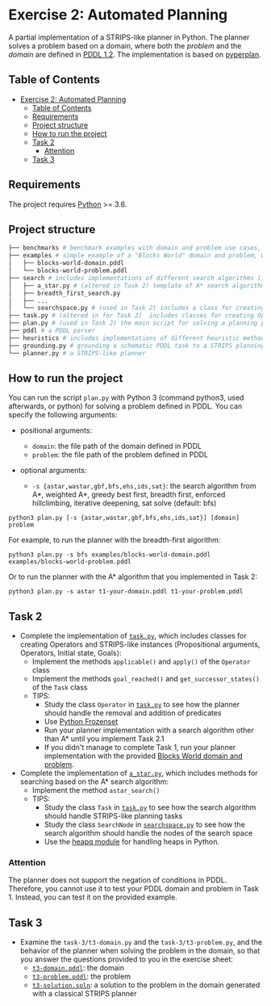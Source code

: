 # Exercise 2: Automated Planning

A partial implementation of a STRIPS-like planner in Python. The planner solves a problem based on a domain, where both the *problem* and the *domain* are defined in [PDDL 1.2](https://planning.wiki/ref/pddl). The implementation is based on [pyperplan](https://github.com/aibasel/pyperplan).

## Table of Contents
- [Exercise 2: Automated Planning](#exercise-2-automated-planning)
  - [Table of Contents](#table-of-contents)
  - [Requirements](#requirements)
  - [Project structure](#project-structure)
  - [How to run the project](#how-to-run-the-project)
  - [Task 2](#task-2)
    - [Attention](#attention)
  - [Task 3](#task-3)
 
## Requirements
The project requires [Python](https://www.python.org/) >= 3.6.

## Project structure
```bash
├── benchmarks # benchmark examples with domain and problem use cases, which you can use to see the planner behavior
├── examples # simple example of a "Blocks World" domain and problem, which you can use to see the planner behavior
│   ├── blocks-world-domain.pddl 
│   └── blocks-world-problem.pddl
├── search # includes implementations of different search algorithms (i.e. astar,wastar,gbf,bfs,ehs,ids,sat)
│   ├── a_star.py # (altered in Task 2) template of A* search algorithm 
│   ├── breadth_first_search.py
│   ├── ...
│   └── searchspace.py # (used in Task 2) includes a class for creating instance nodes that are visited during search 
├── task.py # (altered in for Task 2)  includes classes for creating Operators and STRIPS-like instances  ⟨Propositional arguments, Operators , Initial state , Goals⟩  
├── plan.py # (used in Task 2) the main script for solving a planning problem 
├── pddl # a PDDL parser 
├── heuristics # includes implementations of different heuristic methods (i.e. blind,landmark,lmcut,hadd,hff,hmax,hsa)
├── grounding.py # grounding a schematic PDDL task to a STRIPS planning task
└── planner.py # a STRIPS-like planner
```

## How to run the project 
You can run the script `plan.py` with Python 3 (command python3, used afterwards, or python) for solving a problem defined in PDDL.
You can specify the following arguments:
- positional arguments:
  - `domain`: the file path of the domain defined in PDDL
  - `problem`: the file path of the problem defined in PDDL

- optional arguments:
  - `-s {astar,wastar,gbf,bfs,ehs,ids,sat}`: the search algorithm from A*, weighted A*, greedy best first, breadth first, enforced hillclimbing, iterative deepening, sat solve (default: bfs)

```
python3 plan.py [-s {astar,wastar,gbf,bfs,ehs,ids,sat}] [domain] problem
```
For example, to run the planner with the breadth-first algorithm:
```
python3 plan.py -s bfs examples/blocks-world-domain.pddl examples/blocks-world-problem.pddl
```
Or to run the planner with the A* algorithm that you implemented in Task 2:
```
python3 plan.py -s astar t1-your-domain.pddl t1-your-problem.pddl
```

## Task 2
- Complete the implementation of [`task.py`](task.py), which includes classes for creating Operators and STRIPS-like instances  ⟨Propositional arguments, Operators, Initial state, Goals⟩:  
     - Implement the methods `applicable()` and `apply()` of the `Operator` class
     - Implement the methods `goal_reached()` and `get_successor_states()` of the `Task` class
     - TIPS:
       - Study the class `Operator` in [`task.py`](task.py) to see how the planner should handle the removal and addition of predicates 
       - Use [Python Frozenset](https://www.programiz.com/python-programming/methods/built-in/frozenset)
       - Run your planner implementation with a search algorithm other than A* until you implement Task 2.1
       - If you didn't manage to complete Task 1, run your planner implementation with the provided [Blocks World domain and problem](examples/).
- Complete the implementation of [`a_star.py`](search/a_star.py), which includes methods for searching based on the A* search algorithm:
     - Implement the method `astar_search()`
     - TIPS: 
       - Study the class `Task` in [`task.py`](task.py) to see how the search algorithm should handle STRIPS-like planning tasks
       - Study the class `SearchNode` in [`searchspace.py`](search/searchspace.py) to see how the search algorithm should handle the nodes of the search space 
       - Use the [heapq module](https://pythontic.com/algorithms/heapq/introduction) for handling heaps in Python.
  
### Attention
The planner does not support the negation of conditions in PDDL. Therefore, you cannot use it to test your PDDL domain and problem in Task 1. Instead, you can test it on the provided example.

## Task 3
- Examine the `task-3/t3-domain.py` and the `task-3/t3-problem.py`, and the behavior of the planner when solving the problem in the domain, so that you answer the questions provided to you in the exercise sheet: 
  - [`t3-domain.pddl`](task-3/t3-domain.pddl): the domain
  - [`t3-problem.pddl`](task-3/t3-problem.pddl): the problem
  - [`t3-solution.soln`](task-3/t3-solution.soln): a solution to the problem in the domain generated with a classical STRIPS planner
